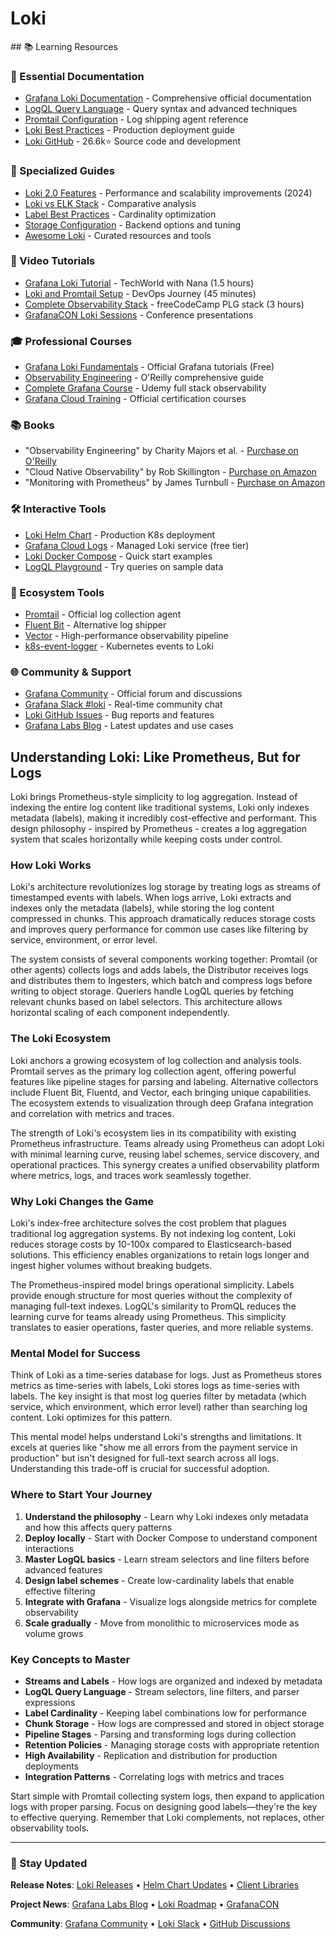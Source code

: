 # Loki

<GitHubButtons />
## 📚 Learning Resources

### 📖 Essential Documentation
- [Grafana Loki Documentation](https://grafana.com/docs/loki/) - Comprehensive official documentation
- [LogQL Query Language](https://grafana.com/docs/loki/latest/logql/) - Query syntax and advanced techniques
- [Promtail Configuration](https://grafana.com/docs/loki/latest/clients/promtail/) - Log shipping agent reference
- [Loki Best Practices](https://grafana.com/docs/loki/latest/best-practices/) - Production deployment guide
- [Loki GitHub](https://github.com/grafana/loki) - 26.6k⭐ Source code and development

### 📝 Specialized Guides  
- [Loki 2.0 Features](https://grafana.com/blog/2020/10/28/loki-2.0-released/) - Performance and scalability improvements (2024)
- [Loki vs ELK Stack](https://grafana.com/blog/2019/12/16/observability-with-grafana-loki-and-jaeger/) - Comparative analysis
- [Label Best Practices](https://grafana.com/docs/loki/latest/best-practices/labels/) - Cardinality optimization
- [Storage Configuration](https://grafana.com/docs/loki/latest/operations/storage/) - Backend options and tuning
- [Awesome Loki](https://github.com/grafana/awesome-loki) - Curated resources and tools

### 🎥 Video Tutorials
- [Grafana Loki Tutorial](https://www.youtube.com/watch?v=h_GGd7HfKQ8) - TechWorld with Nana (1.5 hours)
- [Loki and Promtail Setup](https://www.youtube.com/watch?v=CQiawXlgabQ) - DevOps Journey (45 minutes)
- [Complete Observability Stack](https://www.youtube.com/watch?v=9TJx7QTrTyo) - freeCodeCamp PLG stack (3 hours)
- [GrafanaCON Loki Sessions](https://grafana.com/about/events/grafanacon/) - Conference presentations

### 🎓 Professional Courses
- [Grafana Loki Fundamentals](https://grafana.com/tutorials/loki/) - Official Grafana tutorials (Free)
- [Observability Engineering](https://learning.oreilly.com/library/view/observability-engineering/9781492076438/) - O'Reilly comprehensive guide
- [Complete Grafana Course](https://www.udemy.com/course/grafana-tutorial/) - Udemy full stack observability
- [Grafana Cloud Training](https://grafana.com/training/) - Official certification courses

### 📚 Books
- "Observability Engineering" by Charity Majors et al. - [Purchase on O'Reilly](https://www.oreilly.com/library/view/observability-engineering/9781492076438/)
- "Cloud Native Observability" by Rob Skillington - [Purchase on Amazon](https://www.amazon.com/dp/1801077708)
- "Monitoring with Prometheus" by James Turnbull - [Purchase on Amazon](https://www.amazon.com/dp/099876611X)

### 🛠️ Interactive Tools
- [Loki Helm Chart](https://github.com/grafana/helm-charts/tree/main/charts/loki) - Production K8s deployment
- [Grafana Cloud Logs](https://grafana.com/products/cloud/logs/) - Managed Loki service (free tier)
- [Loki Docker Compose](https://github.com/grafana/loki/tree/main/production/docker) - Quick start examples
- [LogQL Playground](https://demo.grafana.com/) - Try queries on sample data

### 🚀 Ecosystem Tools
- [Promtail](https://grafana.com/docs/loki/latest/clients/promtail/) - Official log collection agent
- [Fluent Bit](https://docs.fluentbit.io/manual/pipeline/outputs/loki) - Alternative log shipper
- [Vector](https://vector.dev/docs/reference/configuration/sinks/loki/) - High-performance observability pipeline
- [k8s-event-logger](https://github.com/grafana/loki/tree/main/clients/cmd/k8s-event-logger) - Kubernetes events to Loki

### 🌐 Community & Support
- [Grafana Community](https://community.grafana.com/c/loki/) - Official forum and discussions
- [Grafana Slack #loki](https://slack.grafana.com/) - Real-time community chat
- [Loki GitHub Issues](https://github.com/grafana/loki/issues) - Bug reports and features
- [Grafana Labs Blog](https://grafana.com/blog/tag/loki/) - Latest updates and use cases

## Understanding Loki: Like Prometheus, But for Logs

Loki brings Prometheus-style simplicity to log aggregation. Instead of indexing the entire log content like traditional systems, Loki only indexes metadata (labels), making it incredibly cost-effective and performant. This design philosophy - inspired by Prometheus - creates a log aggregation system that scales horizontally while keeping costs under control.

### How Loki Works

Loki's architecture revolutionizes log storage by treating logs as streams of timestamped events with labels. When logs arrive, Loki extracts and indexes only the metadata (labels), while storing the log content compressed in chunks. This approach dramatically reduces storage costs and improves query performance for common use cases like filtering by service, environment, or error level.

The system consists of several components working together: Promtail (or other agents) collects logs and adds labels, the Distributor receives logs and distributes them to Ingesters, which batch and compress logs before writing to object storage. Queriers handle LogQL queries by fetching relevant chunks based on label selectors. This architecture allows horizontal scaling of each component independently.

### The Loki Ecosystem  

Loki anchors a growing ecosystem of log collection and analysis tools. Promtail serves as the primary log collection agent, offering powerful features like pipeline stages for parsing and labeling. Alternative collectors include Fluent Bit, Fluentd, and Vector, each bringing unique capabilities. The ecosystem extends to visualization through deep Grafana integration and correlation with metrics and traces.

The strength of Loki's ecosystem lies in its compatibility with existing Prometheus infrastructure. Teams already using Prometheus can adopt Loki with minimal learning curve, reusing label schemes, service discovery, and operational practices. This synergy creates a unified observability platform where metrics, logs, and traces work seamlessly together.

### Why Loki Changes the Game

Loki's index-free architecture solves the cost problem that plagues traditional log aggregation systems. By not indexing log content, Loki reduces storage costs by 10-100x compared to Elasticsearch-based solutions. This efficiency enables organizations to retain logs longer and ingest higher volumes without breaking budgets.

The Prometheus-inspired model brings operational simplicity. Labels provide enough structure for most queries without the complexity of managing full-text indexes. LogQL's similarity to PromQL reduces the learning curve for teams already using Prometheus. This simplicity translates to easier operations, faster queries, and more reliable systems.

### Mental Model for Success

Think of Loki as a time-series database for logs. Just as Prometheus stores metrics as time-series with labels, Loki stores logs as time-series with labels. The key insight is that most log queries filter by metadata (which service, which environment, which error level) rather than searching log content. Loki optimizes for this pattern.

This mental model helps understand Loki's strengths and limitations. It excels at queries like "show me all errors from the payment service in production" but isn't designed for full-text search across all logs. Understanding this trade-off is crucial for successful adoption.

### Where to Start Your Journey

1. **Understand the philosophy** - Learn why Loki indexes only metadata and how this affects query patterns
2. **Deploy locally** - Start with Docker Compose to understand component interactions
3. **Master LogQL basics** - Learn stream selectors and line filters before advanced features
4. **Design label schemes** - Create low-cardinality labels that enable effective filtering
5. **Integrate with Grafana** - Visualize logs alongside metrics for complete observability
6. **Scale gradually** - Move from monolithic to microservices mode as volume grows

### Key Concepts to Master

- **Streams and Labels** - How logs are organized and indexed by metadata
- **LogQL Query Language** - Stream selectors, line filters, and parser expressions
- **Label Cardinality** - Keeping label combinations low for performance
- **Chunk Storage** - How logs are compressed and stored in object storage
- **Pipeline Stages** - Parsing and transforming logs during collection
- **Retention Policies** - Managing storage costs with appropriate retention
- **High Availability** - Replication and distribution for production deployments
- **Integration Patterns** - Correlating logs with metrics and traces

Start simple with Promtail collecting system logs, then expand to application logs with proper parsing. Focus on designing good labels—they're the key to effective querying. Remember that Loki complements, not replaces, other observability tools.

---

### 📡 Stay Updated

**Release Notes**: [Loki Releases](https://github.com/grafana/loki/releases) • [Helm Chart Updates](https://github.com/grafana/helm-charts/releases) • [Client Libraries](https://grafana.com/docs/loki/latest/clients/)

**Project News**: [Grafana Labs Blog](https://grafana.com/blog/tag/loki/) • [Loki Roadmap](https://github.com/grafana/loki/projects) • [GrafanaCON](https://grafana.com/about/events/grafanacon/)

**Community**: [Grafana Community](https://community.grafana.com/c/loki/) • [Loki Slack](https://slack.grafana.com/) • [GitHub Discussions](https://github.com/grafana/loki/discussions)
